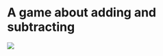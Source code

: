 A game about adding and subtracting
================================
![](https://fbcdn-sphotos-h-a.akamaihd.net/hphotos-ak-xpf1/v/t34.0-12/10743301_529265553842714_142350095_n.jpg?oh=812fff974f6b92aff243c647b7d4aee0&oe=54559373&__gda__=1414968046_8f54b3e21a298bc52638c7127ef2d66b)
